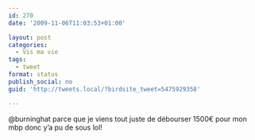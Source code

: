 ```yaml
---
id: 270
date: '2009-11-06T11:03:53+01:00'

layout: post
categories:
  - Vis ma vie
tags:
  - tweet
format: status
publish_social: no
guid: 'http://tweets.local/?birdsite_tweet=5475929358'

---
```


@burninghat parce que je viens tout juste de débourser 1500€ pour mon mbp donc y’a pu de sous lol!